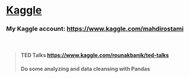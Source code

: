 # [Kaggle](https://www.kaggle.com/)

### My Kaggle account: <a href="https://www.kaggle.com/mahdirostami">https://www.kaggle.com/mahdirostami</a>
<br>

> #### TED Talks <a hfref="https://www.kaggle.com/rounakbanik/ted-talks">https://www.kaggle.com/rounakbanik/ted-talks</a>
> #### Do some analyzing and data cleansing with Pandas




